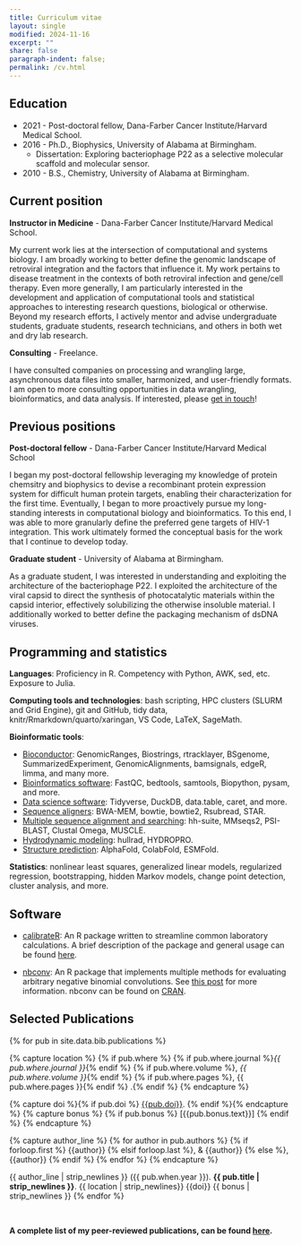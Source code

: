 ```yaml
---
title: Curriculum vitae
layout: single
modified: 2024-11-16
excerpt: ""
share: false
paragraph-indent: false;
permalink: /cv.html
---
```


## <i class="fas fa-graduation-cap"></i> Education

  - 2021 - Post-doctoral fellow, Dana-Farber Cancer Institute/Harvard Medical School.
  - 2016 - Ph.D., Biophysics, University of Alabama at Birmingham.
      - Dissertation: Exploring bacteriophage P22 as a selective molecular scaffold and molecular sensor.
  - 2010 - B.S., Chemistry, University of Alabama at Birmingham.

## <i class="fas fa-user-astronaut"></i> Current position

**Instructor in Medicine** - Dana-Farber Cancer Institute/Harvard Medical School.

My current work lies at the intersection of computational and systems biology. I am broadly working to better define the genomic landscape of retroviral integration and the factors that influence it. My work pertains to disease treatment in the contexts of both retroviral infection and gene/cell therapy. Even more generally, I am particularly interested in the development and application of computational tools and statistical approaches to interesting research questions, biological or otherwise. Beyond my research efforts, I actively mentor and advise undergraduate students, graduate students, research technicians, and others in both wet and dry lab research.

**Consulting** - Freelance.

I have consulted companies on processing and wrangling large, asynchronous data files into smaller, harmonized, and user-friendly formats. I am open to more consulting opportunities in data wrangling, bioinformatics, and data analysis. If interested, please [get in touch](mailto:gregoryjbedwell@gmail.com)!


## <i class="fas fa-map-marker-alt"></i> Previous positions

**Post-doctoral fellow** - Dana-Farber Cancer Institute/Harvard Medical School

I began my post-doctoral fellowship leveraging my knowledge of protein chemsitry and biophysics to devise a recombinant protein expression system for difficult human protein targets, enabling their characterization for the first time. Eventually, I began to more proactively pursue my long-standing interests in computational biology and bioinformatics. To this end, I was able to more granularly define the preferred gene targets of HIV-1 integration. This work ultimately formed the conceptual basis for the work that I continue to develop today.

**Graduate student** - University of Alabama at Birmingham.

As a graduate student, I was interested in understanding and exploiting the architecture of the bacteriophage P22. I exploited the architecture of the viral capsid to direct the synthesis of photocatalytic materials within the capsid interior, effectively solubilizing the otherwise insoluble material. I additionally worked to better define the packaging mechanism of dsDNA viruses.


## <i class="fas fa-chart-bar"></i> Programming and statistics

**Languages**: Proficiency in R. Competency with Python, AWK, sed, etc. Exposure to Julia.

**Computing tools and technologies**: bash scripting, HPC clusters (SLURM and Grid Engine), git and GitHub, tidy data, knitr/Rmarkdown/quarto/xaringan, VS Code, LaTeX, SageMath.

**Bioinformatic tools**: 
  - <u>Bioconductor</u>: GenomicRanges, Biostrings, rtracklayer, BSgenome, SummarizedExperiment, GenomicAlignments, bamsignals, edgeR, limma, and many more. 
  - <u>Bioinformatics software</u>: FastQC, bedtools, samtools, Biopython, pysam, and more. 
  - <u>Data science software</u>: Tidyverse, DuckDB, data.table, caret, and more.
  - <u>Sequence aligners</u>: BWA-MEM, bowtie, bowtie2, Rsubread, STAR.
  - <u>Multiple sequence alignment and searching</u>: hh-suite, MMseqs2, PSI-BLAST, Clustal Omega, MUSCLE.
  - <u>Hydrodynamic modeling</u>: hullrad, HYDROPRO.
  - <u>Structure prediction</u>: AlphaFold, ColabFold, ESMFold.

**Statistics**: nonlinear least squares, generalized linear models, regularized regression, bootstrapping, hidden Markov models, change point detection, cluster analysis, and more.

## <i class="fas fa-code"></i> Software

- [calibrateR](https://github.com/gbedwell/calibrateR): An R package written to streamline common laboratory calculations. A brief description of the package and general usage can be found [here](https://gbedwell.github.io/calibrateR/).

- [nbconv](https://github.com/gbedwell/nbconv): An R package that implements multiple methods for evaluating arbitrary negative binomial convolutions. See [this post](https://gbedwell.github.io/nb-convolutions/) for more information. nbconv can be found on [CRAN](https://cran.r-project.org/web/packages/nbconv/index.html).


## <i class="fas fa-align-left"></i> Selected Publications

{% for pub in site.data.bib.publications %}

{% capture location %}
{% if pub.where %}
{% if pub.where.journal %}_{{ pub.where.journal }}_{% endif %}
{% if pub.where.volume %}, _{{ pub.where.volume }}_{% endif %}
{% if pub.where.pages %}, {{ pub.where.pages }}{% endif %}
.{% endif %}
{% endcapture %}

{% capture doi %}{% if pub.doi %} [{{pub.doi}}](http://doi.org/{{pub.doi}}). {% endif %}{% endcapture %}
{% capture bonus %}
{% if pub.bonus %}
[{{pub.bonus.text}}]
{% endif %}
{% endcapture %}

{% capture author_line %}
{% for author in pub.authors %}
{% if forloop.first %} {{author}}
{% elsif forloop.last %}, & {{author}}
{% else %}, {{author}}
{% endif %}
{% endfor %}
{% endcapture %}

{{ author_line | strip_newlines }} ({{ pub.when.year }}). **{{ pub.title | strip_newlines }}**. {{ location | strip_newlines}} {{doi}} {{ bonus  | strip_newlines }}
{% endfor %}

<br>

**A complete list of my peer-reviewed publications, can be found [here](https://pubmed.ncbi.nlm.nih.gov/?term=%28Bedwell+GJ+AND+Prevelige+PE%29+OR+%28Bedwell+GJ+AND+Engelman%29+OR+%28Bedwell+GJ+AND+Schneider%29+OR+%28Bedwell+GJ+AND+Saad%29+OR+%28Bedwell+GJ+AND+Bedwell+DM%29).**



